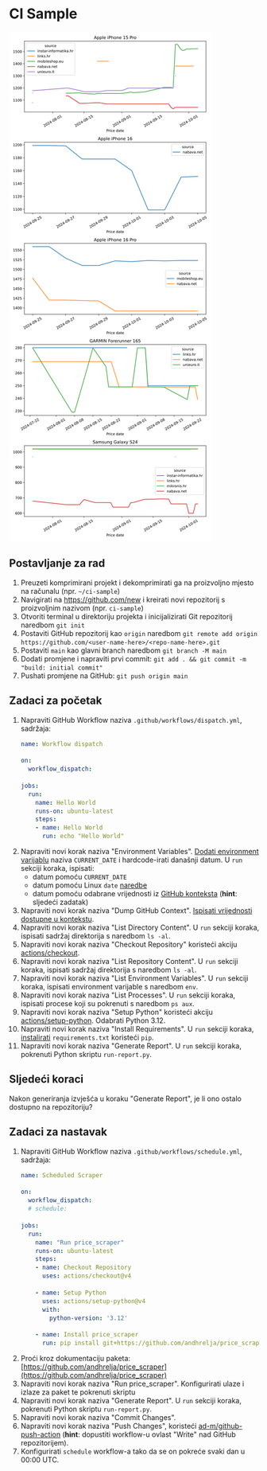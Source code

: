 # CI Sample

![products-report](index.svg)

## Postavljanje za rad

1. Preuzeti komprimirani projekt i dekomprimirati ga na proizvoljno mjesto na računalu (npr. `~/ci-sample`)
2. Navigirati na https://github.com/new i kreirati novi repozitorij s proizvoljnim nazivom (npr. `ci-sample`)
3. Otvoriti terminal u direktoriju projekta i inicijalizirati Git repozitorij naredbom `git init`
4. Postaviti GitHub repozitorij kao `origin` naredbom `git remote add origin https://github.com/<user-name-here>/<repo-name-here>.git`
5. Postaviti `main` kao glavni branch naredbom `git branch -M main`
6. Dodati promjene i napraviti prvi commit: `git add . && git commit -m "build: initial commit"`
7. Pushati promjene na GitHub: `git push origin main`

## Zadaci za početak

1. Napraviti GitHub Workflow naziva `.github/workflows/dispatch.yml`, sadržaja:
    ```yaml
    name: Workflow dispatch

    on:
      workflow_dispatch:

    jobs:
      run:
        name: Hello World
        runs-on: ubuntu-latest
        steps:
        - name: Hello World
          run: echo "Hello World"

    ```
2. Napraviti novi korak naziva "Environment Variables". [Dodati environment varijablu](https://docs.github.com/en/actions/writing-workflows/choosing-what-your-workflow-does/store-information-in-variables) naziva `CURRENT_DATE` i hardcode-irati današnji datum. U `run` sekciji koraka, ispisati:
    - datum pomoću `CURRENT_DATE`
    - datum pomoću Linux `date` [naredbe](https://man7.org/linux/man-pages/man1/date.1.html)
    - datum pomoću odabrane vrijednosti iz [GitHub konteksta](https://docs.github.com/en/actions/writing-workflows/choosing-what-your-workflow-does/accessing-contextual-information-about-workflow-runs#github-context) (**hint**: sljedeći zadatak)
3. Napraviti novi korak naziva "Dump GitHub Context". [Ispisati vrijednosti dostupne u kontekstu](https://docs.github.com/en/actions/writing-workflows/choosing-what-your-workflow-does/accessing-contextual-information-about-workflow-runs#example-printing-context-information-to-the-log).
4. Napraviti novi korak naziva "List Directory Content". U `run` sekciji koraka, ispisati sadržaj direktorija s naredbom `ls -al`.
5. Napraviti novi korak naziva "Checkout Repository" koristeći akciju [actions/checkout](https://github.com/actions/checkout).
6. Napraviti novi korak naziva "List Repository Content". U `run` sekciji koraka, ispisati sadržaj direktorija s naredbom `ls -al`.
7. Napraviti novi korak naziva "List Environment Variables". U `run` sekciji koraka, ispisati environment varijable s naredbom `env`.
8. Napraviti novi korak naziva "List Processes". U `run` sekciji koraka, ispisati procese koji su pokrenuti s naredbom `ps aux`.
9. Napraviti novi korak naziva "Setup Python" koristeći akciju [actions/setup-python](https://github.com/actions/setup-python). Odabrati Python 3.12.
10. Napraviti novi korak naziva "Install Requirements". U `run` sekciji koraka, [instalirati](https://pip.pypa.io/en/stable/cli/pip_install/) `requirements.txt` koristeći `pip`.
11. Napraviti novi korak naziva "Generate Report". U `run` sekciji koraka, pokrenuti Python skriptu `run-report.py`.

## Sljedeći koraci

Nakon generiranja izvješća u koraku "Generate Report", je li ono ostalo dostupno na repozitoriju?

## Zadaci za nastavak

1. Napraviti GitHub Workflow naziva `.github/workflows/schedule.yml`, sadržaja:
    ```yaml
    name: Scheduled Scraper

    on:
      workflow_dispatch:
      # schedule:

    jobs:
      run:
        name: "Run price_scraper"
        runs-on: ubuntu-latest
        steps:
        - name: Checkout Repository
          uses: actions/checkout@v4

        - name: Setup Python
          uses: actions/setup-python@v4
          with:
            python-version: '3.12'
            
        - name: Install price_scraper
          run: pip install git+https://github.com/andhrelja/price_scraper
    ```
2. Proći kroz dokumentaciju paketa: [https://github.com/andhrelja/price_scraper](https://github.com/andhrelja/price_scraper)
3. Napraviti novi korak naziva "Run price_scraper". Konfigurirati ulaze i izlaze za paket te pokrenuti skriptu
4. Napraviti novi korak naziva "Generate Report". U `run` sekciji koraka, pokrenuti Python skriptu `run-report.py`.
5. Napraviti novi korak naziva "Commit Changes".
6. Napraviti novi korak naziva "Push Changes", koristeći [ad-m/github-push-action](https://github.com/ad-m/github-push-action) (**hint**: dopustiti workflow-u ovlast "Write" nad GitHub repozitorijem).
7. Konfigurirati `schedule` workflow-a tako da se on pokreće svaki dan u 00:00 UTC.